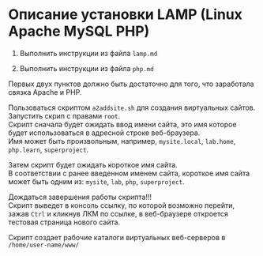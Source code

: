 # Описание установки LAMP (Linux Apache MySQL PHP)

1. Выполнить инструкции из файла `lamp.md`

2. Выполнить инструкции из файла `php.md`

Первых двух пунктов должно быть достаточно для того, что заработала связка Apache и PHP.

Пользоваться скриптом `a2addsite.sh` для создания виртуальных сайтов.  
Запустить скрип с правами `root`.  
Скрипт сначала будет ожидать ввод имени сайта, это имя которое будет использоваться в адресной строке веб-браузера.  
Имя может быть произвольным, например, `mysite.local`, `lab.home`, `php.learn`, `superproject`.  

Затем скрипт будет ожидать короткое имя сайта.  
В соответствии с ранее введенном именем сайта, короткое имя сайта может быть одним из:
`mysite`, `lab`, `php`, `superproject`.

Дождаться завершения работы скрипта!!!  
Скрипт выведет в консоль ссылку, по которой возможно перейти, зажав `Ctrl` и кликнув ЛКМ по ссылке, в веб-браузере откроется тестовая страница нового сайта.

Скрипт создает рабочие каталоги виртуальных веб-серверов в `/home/user-name/www/`
